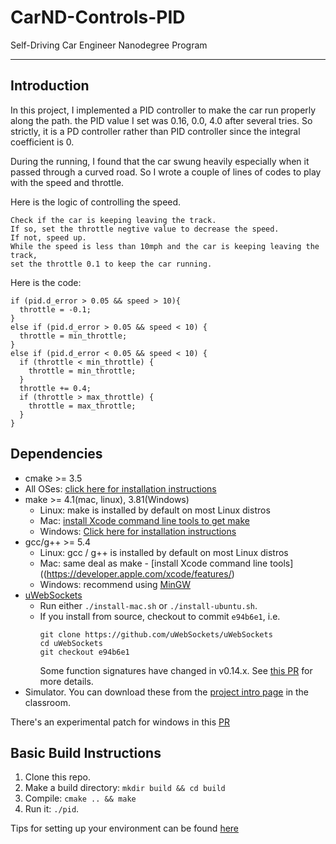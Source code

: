 # CarND-Controls-PID
Self-Driving Car Engineer Nanodegree Program

---

## Introduction

In this project, I implemented a PID controller to make the car run properly along the path. the PID value I set was 0.16, 0.0, 4.0 after several tries. So strictly, it is a PD controller rather than PID controller since the integral coefficient is 0.

During the running, I found that the car swung heavily especially when it passed through a curved road. So I wrote a couple of lines of codes to play with the speed and throttle.

Here is the logic of controlling the speed.
```
Check if the car is keeping leaving the track.
If so, set the throttle negtive value to decrease the speed.
If not, speed up.
While the speed is less than 10mph and the car is keeping leaving the track,
set the throttle 0.1 to keep the car running.
```
Here is the code:

```          
if (pid.d_error > 0.05 && speed > 10){
  throttle = -0.1;
}
else if (pid.d_error > 0.05 && speed < 10) {
  throttle = min_throttle;
}
else if (pid.d_error < 0.05 && speed < 10) {
  if (throttle < min_throttle) {
    throttle = min_throttle;
  }
  throttle += 0.4;
  if (throttle > max_throttle) {
    throttle = max_throttle;
  }
}
```

## Dependencies

* cmake >= 3.5
 * All OSes: [click here for installation instructions](https://cmake.org/install/)
* make >= 4.1(mac, linux), 3.81(Windows)
  * Linux: make is installed by default on most Linux distros
  * Mac: [install Xcode command line tools to get make](https://developer.apple.com/xcode/features/)
  * Windows: [Click here for installation instructions](http://gnuwin32.sourceforge.net/packages/make.htm)
* gcc/g++ >= 5.4
  * Linux: gcc / g++ is installed by default on most Linux distros
  * Mac: same deal as make - [install Xcode command line tools]((https://developer.apple.com/xcode/features/)
  * Windows: recommend using [MinGW](http://www.mingw.org/)
* [uWebSockets](https://github.com/uWebSockets/uWebSockets)
  * Run either `./install-mac.sh` or `./install-ubuntu.sh`.
  * If you install from source, checkout to commit `e94b6e1`, i.e.
    ```
    git clone https://github.com/uWebSockets/uWebSockets
    cd uWebSockets
    git checkout e94b6e1
    ```
    Some function signatures have changed in v0.14.x. See [this PR](https://github.com/udacity/CarND-MPC-Project/pull/3) for more details.
* Simulator. You can download these from the [project intro page](https://github.com/udacity/self-driving-car-sim/releases) in the classroom.

There's an experimental patch for windows in this [PR](https://github.com/udacity/CarND-PID-Control-Project/pull/3)

## Basic Build Instructions

1. Clone this repo.
2. Make a build directory: `mkdir build && cd build`
3. Compile: `cmake .. && make`
4. Run it: `./pid`.

Tips for setting up your environment can be found [here](https://classroom.udacity.com/nanodegrees/nd013/parts/40f38239-66b6-46ec-ae68-03afd8a601c8/modules/0949fca6-b379-42af-a919-ee50aa304e6a/lessons/f758c44c-5e40-4e01-93b5-1a82aa4e044f/concepts/23d376c7-0195-4276-bdf0-e02f1f3c665d)
